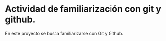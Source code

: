 # Actividad de familiarización con git y github.

En este proyecto se busca familiarizarse
con Git y Github.

